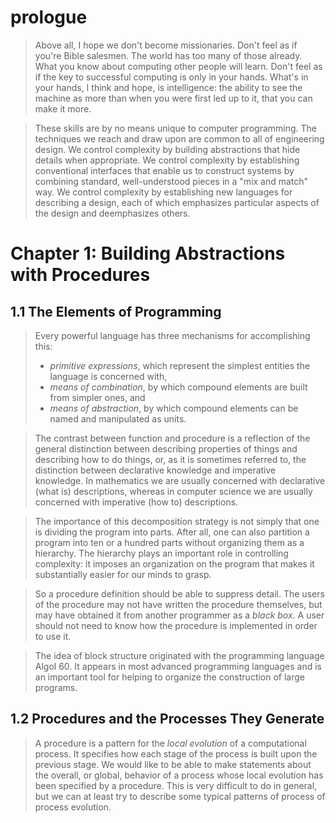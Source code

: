 # prologue

> Above all, I hope we don't become missionaries. Don't feel as if you're Bible salesmen. The world has too many of those already. What you know about computing other people will learn. Don't feel as if the key to successful computing is only in your hands. What's in your hands, I think and hope, is intelligence: the ability to see the machine as more than when you were first led up to it, that you can make it more.

> These skills are by no means unique to computer programming. The techniques we reach and draw upon are common to all of engineering design. We control complexity by building abstractions that hide details when appropriate. We control complexity by establishing conventional interfaces that enable us to construct systems by combining standard, well-understood pieces in a "mix and match" way. We control complexity by establishing new languages for describing a design, each of which emphasizes particular aspects of the design and deemphasizes others.

# Chapter 1: Building Abstractions with Procedures
## 1.1 The Elements of Programming

> Every powerful language has three mechanisms for accomplishing this:
> - *primitive expressions*, which represent the simplest entities the language is concerned with,
> - *means of combination*, by which compound elements are built from simpler ones, and
> - *means of abstraction*, by which compound elements can be named and manipulated as units.

> The contrast between function and procedure is a reflection of the general distinction between describing properties of things and describing how to do things, or, as it is sometimes referred to, the distinction between declarative knowledge and imperative knowledge. In mathematics we are usually concerned with declarative (what is) descriptions, whereas in computer science we are usually concerned with imperative (how to) descriptions.

> The importance of this decomposition strategy is not simply that one is dividing the program into parts. After all, one can also partition a program into ten or a hundred parts without organizing them as a hierarchy. The hierarchy plays an important role in controlling complexity: it imposes an organization on the program that makes it substantially easier for our minds to grasp.

> So a procedure definition should be able to suppress detail. The users of the procedure may not have written the procedure themselves, but may have obtained it from another programmer as a *black box*. A user should not need to know how the procedure is implemented in order to use it.

> The idea of block structure originated with the programming language Algol 60. It appears in most advanced programming languages and is an important tool for helping to organize the construction of large programs.

## 1.2 Procedures and the Processes They Generate

> A procedure is a pattern for the *local evolution* of a computational process. It specifies how each stage of the process is built upon the previous stage. We would like to be able to make statements about the overall, or global, behavior of a process whose local evolution has been specified by a procedure. This is very difficult to do in general, but we can at least try to describe some typical patterns of process of process evolution.
